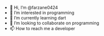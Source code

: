 - 👋 Hi, I’m @farzane0424
- 👀 I’m interested in programming
- 🌱 I’m currently learning dart
- 💞️ I’m looking to collaborate on programming
- 📫 How to reach me a developer

<!---
farzane0424/farzane0424 is a ✨ special ✨ repository because its `README.md` (this file) appears on your GitHub profile.
You can click the Preview link to take a look at your changes.
--->
